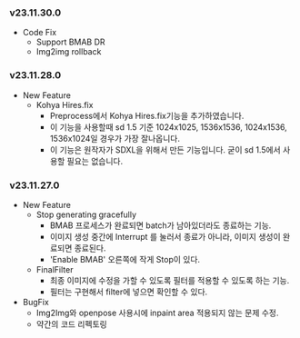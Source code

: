### v23.11.30.0

* Code Fix
  * Support BMAB DR
  * Img2img rollback


### v23.11.28.0

* New Feature
  * Kohya Hires.fix
    * Preprocess에서 Kohya Hires.fix기능을 추가하였습니다.
    * 이 기능을 사용할때 sd 1.5 기준 1024x1025, 1536x1536, 1024x1536, 1536x1024일 경우가 가장 잘나옵니다.
    * 이 기능은 원작자가 SDXL을 위해서 만든 기능입니다. 굳이 sd 1.5에서 사용할 필요는 없습니다.


### v23.11.27.0

* New Feature
  * Stop generating gracefully
    * BMAB 프로세스가 완료되면 batch가 남아있더라도 종료하는 기능.
    * 이미지 생성 중간에 Interrupt 를 눌러서 종료가 아니라, 이미지 생성이 완료되면 종료된다.
    * 'Enable BMAB' 오른쪽에 작게 Stop이 있다.
  * FinalFilter
    * 최종 이미지에 수정을 가할 수 있도록 필터를 적용할 수 있도록 하는 기능.
    * 필터는 구현해서 filter에 넣으면 확인할 수 있다.
* BugFix
  * Img2Img와 openpose 사용시에 inpaint area 적용되지 않는 문제 수정.
  * 약간의 코드 리펙토링



